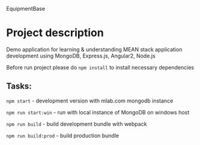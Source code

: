 EquipmentBase

# Project description

Demo application for learning & understanding MEAN stack application development
using MongoDB, Express.js, Angular2, Node.js

Before run project please do `npm install` to install necessary dependencies

## Tasks:

`npm start` - development version with mlab.com mongodb instance

`npm run start:win` - run with local instance of MongoDB on windows host

`npm run build` - build development bundle with webpack

`npm run build:prod` - build production bundle
